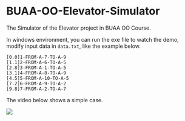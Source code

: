 # BUAA-OO-Elevator-Simulator
The Simulator of the Elevator project in BUAA OO Course.

In windows environment, you can run the exe file to watch the demo, modify input data in `data.txt`, like the example below.

```shell
[0.0]1-FROM-A-7-TO-A-9
[1.1]2-FROM-A-6-TO-A-5
[2.8]3-FROM-A-1-TO-A-5
[3.1]4-FROM-A-8-TO-A-9
[4.5]5-FROM-A-10-TO-A-5
[7.2]6-FROM-A-9-TO-A-2
[9.8]7-FROM-A-2-TO-A-7
```

The video below shows a simple case.

![](.\pics\demo.gif)


